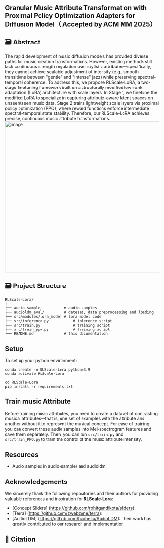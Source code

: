 ## Granular Music Attribute Transformation with Proximal Policy Optimization Adapters for Diffusion Model（ Accepted by ACM MM 2025）

## 🗃️ Abstract
The rapid development of music diffusion models has provided diverse paths for music creation transformations. However, existing methods still lack continuous strength regulation over stylistic attributes—specifically, they cannot achieve scalable adjustment of intensity (e.g., smooth transitions between "gentle" and "intense" jazz) while preserving spectral-temporal coherence. To address this, we propose RLScale-LoRA, a two-stage finetuning framework built on a structurally modified low-rank adaptation (LoRA) architecture with scale layers. In Stage 1, we finetune the modified LoRA to specialize in capturing attribute-aware latent spaces on unseen/seen music data. Stage 2 trains lightweight scale layers via proximal policy optimization (PPO), where reward functions enforce intermediate spectral-temporal state stability. Therefore, our RLScale-LoRA achieves precise, continuous music attribute transformations.
<img width="1699" height="495" alt="image" src="https://github.com/user-attachments/assets/e752c13e-e41b-40fb-b8ae-69e9b1e8a005" />


## 🗃️ Project Structure
```plaintext
RLScale-Lora/
│
├── audio-sample/          # audio samples
├── audioldm_eval/         # dateset, data preprocessing and loading
├── src/modules/lora_model # lora model code
├── src/inference.py           # inference script
├── src/train.py               # training script
├── src/train_ppo.py           # training script
└── README.md              # this documentation
```
## Setup
To set up your python environment:
```
conda create -n RLScale-Lora python=3.9
conda activate RLScale-Lora

cd RLScale-Lora
pip install -r requirements.txt

```
## Train music Attribute

Before training music attributes, you need to create a dataset of contrasting musical attributes—that is, one set of examples with the attribute and another without it to represent the musical concept. For ease of training, you can convert these audio samples into Mel‐spectrogram features and save them separately.
Then, you can run `src/train.py` and `src/train_PPO.py` to train the control of the music attribute intensity.
## Resources

  - Audio samples in audio-sample/ and audioldm
## Acknowledgements

We sincerely thank the following repositories and their authors for providing valuable references and inspiration for **RLScale-Lora**:
- [Concept Sliders] (https://github.com/rohitgandikota/sliders):
- [Terra] (https://github.com/zwebzone/terra):
- [AudioLDM] (https://github.com/haoheliu/AudioLDM):
Their work has greatly contributed to our research and implementation.


## 📖 Citation
